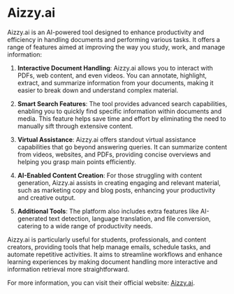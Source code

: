 # Aizzy.ai

Aizzy.ai is an AI-powered tool designed to enhance productivity and efficiency in handling documents and performing various tasks. It offers a range of features aimed at improving the way you study, work, and manage information:

1. **Interactive Document Handling**: Aizzy.ai allows you to interact with PDFs, web content, and even videos. You can annotate, highlight, extract, and summarize information from your documents, making it easier to break down and understand complex material.

2. **Smart Search Features**: The tool provides advanced search capabilities, enabling you to quickly find specific information within documents and media. This feature helps save time and effort by eliminating the need to manually sift through extensive content.

3. **Virtual Assistance**: Aizzy.ai offers standout virtual assistance capabilities that go beyond answering queries. It can summarize content from videos, websites, and PDFs, providing concise overviews and helping you grasp main points efficiently.

4. **AI-Enabled Content Creation**: For those struggling with content generation, Aizzy.ai assists in creating engaging and relevant material, such as marketing copy and blog posts, enhancing your productivity and creative output.

5. **Additional Tools**: The platform also includes extra features like AI-generated text detection, language translation, and file conversion, catering to a wide range of productivity needs.

Aizzy.ai is particularly useful for students, professionals, and content creators, providing tools that help manage emails, schedule tasks, and automate repetitive activities. It aims to streamline workflows and enhance learning experiences by making document handling more interactive and information retrieval more straightforward.

For more information, you can visit their official website: [Aizzy.ai](https://aizzy.ai).
